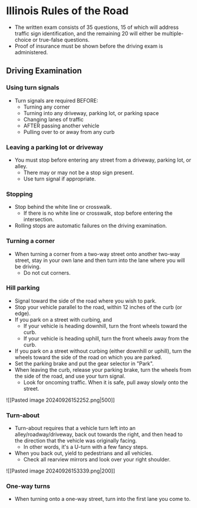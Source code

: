 # Illinois Rules of the Road
- The written exam consists of 35 questions, 15 of which will address traffic sign identification, and the remaining 20 will either be multiple-choice or true-false questions.
- Proof of insurance must be shown before the driving exam is administered.

## Driving Examination
### Using turn signals
- Turn signals are required BEFORE:
	- Turning any corner
	- Turning into any driveway, parking lot, or parking space
	- Changing lanes of traffic
	- AFTER passing another vehicle
	- Pulling over to or away from any curb

### Leaving a parking lot or driveway
- You must stop before entering any street from a driveway, parking lot, or alley.
	- There may or may not be a stop sign present.
	- Use turn signal if appropriate.

### Stopping
- Stop behind the white line or crosswalk.
	- If there is no white line or crosswalk, stop before entering the intersection.
- Rolling stops are automatic failures on the driving examination.

### Turning a corner
- When turning a corner from a two-way street onto another two-way street, stay in your own lane and then turn into the lane where you will be driving.
	- Do not cut corners.

### Hill parking
- Signal toward the side of the road where you wish to park.
- Stop your vehicle parallel to the road, within 12 inches of the curb (or edge).
- If you park on a street with curbing, and
	- If your vehicle is heading downhill, turn the front wheels toward the curb.
	- If your vehicle is heading uphill, turn the front wheels away from the curb.
- If you park on a street without curbing (either downhill or uphill), turn the wheels toward the side of the road on which you are parked.
- Set the parking brake and put the gear selector in "Park".
- When leaving the curb, release your parking brake, turn the wheels from the side of the road, and use your turn signal.
	- Look for oncoming traffic. When it is safe, pull away slowly onto the street.

![[Pasted image 20240926152252.png|500]]

### Turn-about
- Turn-about requires that a vehicle turn left into an alley/roadway/driveway, back out towards the right, and then head to the direction that the vehicle was originally facing.
	- In other words, it's a U-turn with a few fancy steps.
- When you back out, yield to pedestrians and all vehicles.
	- Check all rearview mirrors and look over your right shoulder.

![[Pasted image 20240926153339.png|200]]

### One-way turns
- When turning onto a one-way street, turn into the first lane you come to.